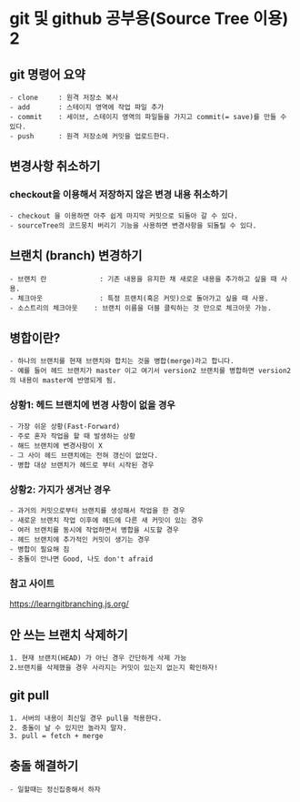 # git 및 github 공부용(Source Tree 이용) 2

## git 명령어 요약
    - clone     : 원격 저장소 복사
    - add       : 스테이지 영역에 작업 파일 추가
    - commit    : 세이브, 스테이지 영역의 파일들을 가지고 commit(= save)를 만들 수 있다.
    - push      : 원격 저장소에 커밋을 업로드한다.

## 변경사항 취소하기
### checkout을 이용해서 저장하지 않은 변경 내용 취소하기
    - checkout 을 이용하면 아주 쉽게 마지막 커밋으로 되돌아 갈 수 있다.
    - sourceTree의 코드뭉치 버리기 기능을 사용하면 변경사항을 되돌릴 수 있다.

## 브랜치 (branch) 변경하기
    - 브랜치 란             : 기존 내용을 유지한 채 새로운 내용을 추가하고 싶을 때 사용.
    - 체크아웃              : 특정 프랜치(혹은 커밋)으로 돌아가고 싶을 때 사용.
    - 소스트리의 체크아웃    : 브랜치 이름을 더블 클릭하는 것 만으로 체크아웃 가능.

## 병합이란?
    - 하나의 브랜치를 현재 브랜치와 합치는 것을 병합(merge)라고 합니다. 
    - 예를 들어 헤드 브랜치가 master 이고 여기서 version2 브랜치를 병합하면 version2의 내용이 master에 반영되게 됨.

### 상황1: 헤드 브랜치에 변경 사항이 없을 경우
    - 가장 쉬운 상황(Fast-Forward)
    - 주로 혼자 작업을 할 때 발생하는 상황
    - 해드 브랜치에 변경사항이 X
    - 그 사이 헤드 브랜치에는 전혀 갱신이 없었다.
    - 병합 대상 브랜치가 헤드로 부터 시작된 경우

### 상황2: 가지가 생겨난 경우
    - 과거의 커밋으로부터 브랜치를 생성해서 작업을 한 경우
    - 새로운 브랜치 작업 이후에 헤드에 다른 새 커밋이 있는 경우
    - 여러 브랜치를 동시에 작업하면서 병합을 시도할 경우
    - 헤드 브랜치에 추가적인 커밋이 생기는 경우
    - 병합이 필요해 짐
    - 충돌이 안나면 Good, 나도 don't afraid

### 참고 사이트
https://learngitbranching.js.org/


## 안 쓰는 브랜치 삭제하기
    1. 현재 브랜치(HEAD) 가 아닌 경우 간단하게 삭제 가능
    2.브랜치를 삭제했을 경우 사라지는 커밋이 있는지 없는지 확인하자!

## git pull
    1. 서버의 내용이 최신일 경우 pull을 적용한다.
    2. 충돌이 날 수 있지만 놀라지 말자.
    3. pull = fetch + merge

## 충돌 해결하기

    - 일할때는 정신집중해서 하자